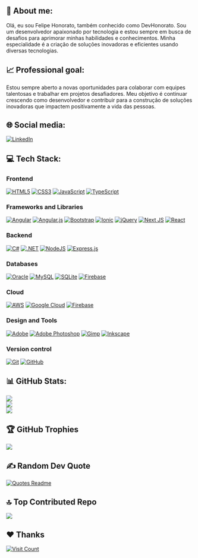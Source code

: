 ## 👋 About me:

Olá, eu sou Felipe Honorato, também conhecido como DevHonorato. 
Sou um desenvolvedor apaixonado por tecnologia e estou sempre em busca de desafios para aprimorar minhas habilidades e conhecimentos. Minha especialidade é a criação de soluções inovadoras e eficientes usando diversas tecnologias.

## 📈 Professional goal:

Estou sempre aberto a novas oportunidades para colaborar com equipes talentosas e trabalhar em projetos desafiadores. Meu objetivo é continuar crescendo como desenvolvedor e contribuir para a construção de soluções inovadoras que impactem positivamente a vida das pessoas.

## 🌐 Social media:

[![LinkedIn](https://img.shields.io/badge/LinkedIn-%230077B5.svg?logo=linkedin&logoColor=white)](https://linkedin.com/in/felipe-honorato-dev/) 

## 💻 Tech Stack:

### Frontend
[![HTML5](https://img.shields.io/badge/html5-%23E34F26.svg?style=for-the-badge&logo=html5&logoColor=white)](https://github.com/devhonoratoBR) [![CSS3](https://img.shields.io/badge/css3-%231572B6.svg?style=for-the-badge&logo=css3&logoColor=white)](https://github.com/devhonoratoBR) [![JavaScript](https://img.shields.io/badge/javascript-%23323330.svg?style=for-the-badge&logo=javascript&logoColor=%23F7DF1E)](https://github.com/devhonoratoBR) [![TypeScript](https://img.shields.io/badge/typescript-%233178C6.svg?style=for-the-badge&logo=typescript&logoColor=white)](https://github.com/devhonoratoBR)

### Frameworks and Libraries
[![Angular](https://img.shields.io/badge/angular-%23DD0031.svg?style=for-the-badge&logo=angular&logoColor=white)](https://github.com/devhonoratoBR) [![Angular.js](https://img.shields.io/badge/angular.js-%23E23237.svg?style=for-the-badge&logo=angularjs&logoColor=white)](https://github.com/devhonoratoBR) [![Bootstrap](https://img.shields.io/badge/bootstrap-%238511FA.svg?style=for-the-badge&logo=bootstrap&logoColor=white)](https://github.com/devhonoratoBR) [![Ionic](https://img.shields.io/badge/Ionic-%233880FF.svg?style=for-the-badge&logo=Ionic&logoColor=white)](https://github.com/devhonoratoBR) [![jQuery](https://img.shields.io/badge/jquery-%230769AD.svg?style=for-the-badge&logo=jquery&logoColor=white)](https://github.com/devhonoratoBR) [![Next JS](https://img.shields.io/badge/Next-black?style=for-the-badge&logo=next.js&logoColor=white)](https://github.com/devhonoratoBR) [![React](https://img.shields.io/badge/react-%2320232a.svg?style=for-the-badge&logo=react&logoColor=%2361DAFB)](https://github.com/devhonoratoBR)

### Backend
[![C#](https://img.shields.io/badge/c%23-%23239120.svg?style=for-the-badge&logo=csharp&logoColor=white)](https://github.com/devhonoratoBR) [![.NET](https://img.shields.io/badge/.NET-5C2D91?style=for-the-badge&logo=.net&logoColor=white)](https://github.com/devhonoratoBR) [![NodeJS](https://img.shields.io/badge/node.js-6DA55F?style=for-the-badge&logo=node.js&logoColor=white)](https://github.com/devhonoratoBR) [![Express.js](https://img.shields.io/badge/express.js-%23404d59.svg?style=for-the-badge&logo=express&logoColor=%2361DAFB)](https://github.com/devhonoratoBR)

### Databases
[![Oracle](https://img.shields.io/badge/Oracle-F80000?style=for-the-badge&logo=oracle&logoColor=white)](https://github.com/devhonoratoBR) [![MySQL](https://img.shields.io/badge/mysql-4479A1.svg?style=for-the-badge&logo=mysql&logoColor=white)](https://github.com/devhonoratoBR) [![SQLite](https://img.shields.io/badge/sqlite-%2307405e.svg?style=for-the-badge&logo=sqlite&logoColor=white)](https://github.com/devhonoratoBR) [![Firebase](https://img.shields.io/badge/firebase-a08021?style=for-the-badge&logo=firebase&logoColor=ffcd34)](https://github.com/devhonoratoBR)

### Cloud
[![AWS](https://img.shields.io/badge/AWS-%23FF9900.svg?style=for-the-badge&logo=amazon-aws&logoColor=white)](https://github.com/devhonoratoBR) [![Google Cloud](https://img.shields.io/badge/GoogleCloud-%234285F4.svg?style=for-the-badge&logo=google-cloud&logoColor=white)](https://github.com/devhonoratoBR) [![Firebase](https://img.shields.io/badge/firebase-%23039BE5.svg?style=for-the-badge&logo=firebase)](https://github.com/devhonoratoBR) 

### Design and Tools
[![Adobe](https://img.shields.io/badge/adobe-%23FF0000.svg?style=for-the-badge&logo=adobe&logoColor=white)](https://github.com/devhonoratoBR) [![Adobe Photoshop](https://img.shields.io/badge/adobe%20photoshop-%2331A8FF.svg?style=for-the-badge&logo=adobe%20photoshop&logoColor=white)](https://github.com/devhonoratoBR) [![Gimp](https://img.shields.io/badge/Gimp-657D8B?style=for-the-badge&logo=gimp&logoColor=FFFFFF)](https://github.com/devhonoratoBR) [![Inkscape](https://img.shields.io/badge/Inkscape-e0e0e0?style=for-the-badge&logo=inkscape&logoColor=080A13)](https://github.com/devhonoratoBR)

### Version control
[![Git](https://img.shields.io/badge/git-%23F05033.svg?style=for-the-badge&logo=git&logoColor=white)](https://github.com/devhonoratoBR) [![GitHub](https://img.shields.io/badge/github-%23121011.svg?style=for-the-badge&logo=github&logoColor=white)](https://github.com/devhonoratoBR)

## 📊 GitHub Stats:

[![](https://github-readme-streak-stats.herokuapp.com/?user=devhonoratoBR&theme=dark&hide_border=true)](https://github.com/devhonoratoBR)<br/>
[![](https://github-readme-stats.vercel.app/api?username=devhonoratoBR&theme=dark&hide_border=true&include_all_commits=true&count_private=true)](https://github.com/devhonoratoBR)<br/>
[![](https://github-readme-stats.vercel.app/api/top-langs/?username=devhonoratoBR&theme=dark&hide_border=true&include_all_commits=true&count_private=true&layout=compact&langs_count=10)](https://github.com/devhonoratoBR)

## 🏆 GitHub Trophies
[![](https://github-profile-trophy.vercel.app/?username=devhonoratoBR&theme=nord&no-frame=true&no-bg=true&margin-w=4&margin-h=5&row=2&column=4)](https://github.com/devhonoratoBR)

## ✍️ Random Dev Quote
[![Quotes Readme](https://quotes-readme.vercel.app/api?type=horizontal&lang=br&theme=github)](https://github.com/devhonoratoBR/quotes-readme)

<!-- ![](https://quotes-github-readme.vercel.app/api?type=horizontal&theme=dark) -->

## 🔝 Top Contributed Repo
[![](https://github-contributor-stats.vercel.app/api?username=devhonoratoBR&hide_border=true&limit=5&theme=dark&combine_all_yearly_contributions=true)](https://github.com/devhonoratoBR)

## ❤️ Thanks 
[![Visit Count](https://visitcount.itsvg.in/api?id=devhonoratoBR&icon=5&color=12)](https://github.com/devhonoratoBR)


<!--## 💰 You can help me by Donating -->
<!--[![PayPal](https://img.shields.io/badge/PayPal-00457C?style=for-the-badge&logo=paypal&logoColor=white)](https://paypal.me/a) -->

<!-- Proudly created with GPRM ( https://gprm.itsvg.in ) -->
